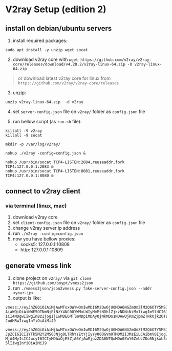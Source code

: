 # V2ray Setup (edition 2)

## install on debian/ubuntu servers

1. install required packages:

```
sudo apt install -y unzip wget socat
```

2. download v2ray core with `wget https://github.com/v2ray/v2ray-core/releases/download/v4.28.2/v2ray-linux-64.zip -O v2ray-linux-64.zip`
> or download latest v2ray core for linux from `https://github.com/v2ray/v2ray-core/releases`

3. unzip: 

```
unzip v2ray-linux-64.zip  -d v2ray
```

4. set `server-config.json` file on `v2ray/` folder as `config.json` file

5. run bellow script (as `run.sh` file):
```
killall -9 v2ray
killall -9 socat

mkdir -p /var/log/v2ray/

nohup ./v2ray -config=config.json &

nohup /usr/bin/socat TCP4-LISTEN:2084,reuseaddr,fork TCP4:127.0.0.1:2083 &
nohup /usr/bin/socat TCP4-LISTEN:8081,reuseaddr,fork TCP4:127.0.0.1:8080 &
```

## connect to v2ray client

### via terminal (linux, mac)

1. download v2ray core
2. set `client-config.json` file on `v2ray/` folder as `config.json` file
3. change v2ray server ip address
4. run `./v2ray -config=config.json`
5. now you have bellow proxies:
    - socks5: 127.0.0.1:10808
    - http: 127.0.0.1:10809

## generate vmess link

1. clone project on `v2ray/` via `git clone https://github.com/boypt/vmess2json`
2. run `./vmess2json/json2vmess.py fake-server-config.json --addr <your-ip>`
3. output is like:
```
vmess://eyJhZGQiOiAiMjAwMToxOWYwOmIwMDI6M2QwOjU0MDA6NGZmOmZlM2Q6OTY5MSIsICJhaWQiOiAiNjQiLCAiaG9zdCI6ICIiLC
AiaWQiOiAiNWE5OTNmNjEtNzY4NC00YWMxLWIyMmMtNDhlZjkzNDNiNzMxIiwgIm5ldCI6ICJ0Y3AiLCAicGF0aCI6ICIiLCAicG9ydCI6
ICI4MDgwIiwgInBzIjogIjIwMDE6MTlmMDpiMDAyOjNkMDo1NDAwOjRmZjpmZTNkOjk2OTEvdGNwIiwgInRscyI6ICIiLCAidHlwZSI6IC
JodHRwIiwgInYiOiAiMiJ9

vmess://eyJhZGQiOiAiMjAwMToxOWYwOmIwMDI6M2QwOjU0MDA6NGZmOmZlM2Q6OTY5MSIsICJhaWQiOiAiMCIsICJob3N0IjogIiIsIC
JpZCI6ICI1YTk5M2Y2MS03Njg0LTRhYzEtYjIyYy00OGVmOTM0M2I3MzEiLCAibmV0IjogIndzIiwgInBhdGgiOiAiIiwgInBvcnQiOiAi
MjA4MyIsICJwcyI6ICIyMDAxOjE5ZjA6YjAwMjozZDA6NTQwMDo0ZmY6ZmUzZDo5NjkxL3dzIiwgInRscyI6ICIiLCAidHlwZSI6ICJub2
5lIiwgInYiOiAiMiJ9
```